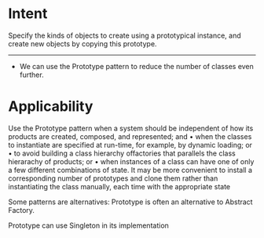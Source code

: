 # Intent

Specify the kinds of objects to create using a prototypical instance, and create new objects by copying this prototype.

---

* We can use the Prototype pattern to reduce the number of classes even further.


# Applicability
Use the Prototype pattern when a system should be independent of how its
products are created, composed, and represented; and
• when the classes to instantiate are specified at run-time, for example, by
dynamic loading; or
• to avoid building a class hierarchy offactories that parallels the class hierarachy of products; or
• when instances of a class can have one of only a few different combinations
of state. It may be more convenient to install a corresponding number of
prototypes and clone them rather than instantiating the class manually, each
time with the appropriate state



Some patterns are alternatives:
Prototype is often an alternative to Abstract Factory.

Prototype can use Singleton in its implementation

